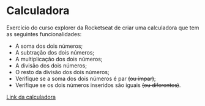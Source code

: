 # Calculadora

Exercício do curso explorer da Rocketseat de criar uma calculadora que tem as seguintes funcionalidades:

- A soma dos dois números;
- A subtração dos dois números;
- A multiplicação dos dois números;
- A divisão dos dois números;
- O resto da divisão dos dois números;
- Verifique se a soma dos dois números é par ~~(ou ímpar)~~;
- Verifique se os dois números inseridos são iguais ~~(ou diferentes)~~.

[Link da calculadora](https://nahblue.github.io/js-calculadora/)
